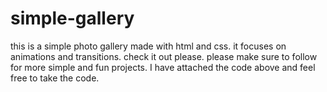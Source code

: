 # simple-gallery
this is a simple photo gallery made with html and css. it focuses on animations and transitions. check it out please.
please make sure to follow for more simple and fun projects. I have attached the code above and feel free to take the code.
